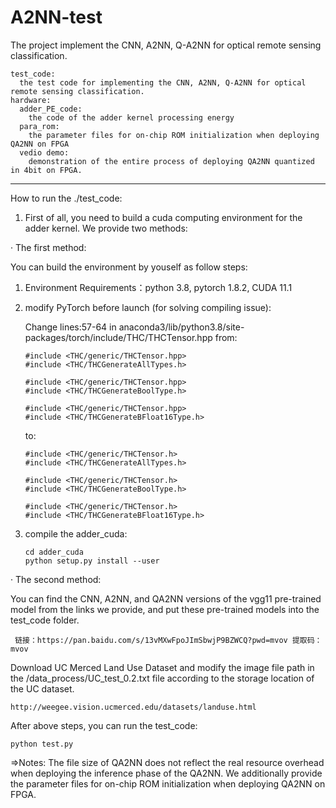 # A2NN-test
  The project implement the CNN, A2NN, Q-A2NN for optical remote sensing classification.

    test_code: 
      the test code for implementing the CNN, A2NN, Q-A2NN for optical remote sensing classification.
    hardware:
      adder_PE_code:
        the code of the adder kernel processing energy
      para_rom:
        the parameter files for on-chip ROM initialization when deploying QA2NN on FPGA
      vedio demo:
        demonstration of the entire process of deploying QA2NN quantized in 4bit on FPGA.

***************************************************************************************

How to run the ./test_code:

  1. First of all, you need to build a cuda computing environment for the adder kernel. We provide two methods:

  · The first method:
  
  You can build the environment by youself as follow steps:
      
  1) Environment Requirements：python 3.8, pytorch 1.8.2, CUDA 11.1
  2) modify PyTorch before launch (for solving compiling issue):

     Change lines:57-64 in anaconda3/lib/python3.8/site-packages/torch/include/THC/THCTensor.hpp from:

         #include <THC/generic/THCTensor.hpp>
         #include <THC/THCGenerateAllTypes.h>

         #include <THC/generic/THCTensor.hpp>
         #include <THC/THCGenerateBoolType.h>

         #include <THC/generic/THCTensor.hpp>
         #include <THC/THCGenerateBFloat16Type.h>

     to:

         #include <THC/generic/THCTensor.h>
         #include <THC/THCGenerateAllTypes.h>

         #include <THC/generic/THCTensor.h>
         #include <THC/THCGenerateBoolType.h>

         #include <THC/generic/THCTensor.h>
         #include <THC/THCGenerateBFloat16Type.h>
     
  3) compile the adder_cuda:

         cd adder_cuda
         python setup.py install --user 
     
  · The second method:
  
    
    
      
  You can find the CNN, A2NN, and QA2NN versions of the vgg11 pre-trained model from the links we provide, and put these pre-trained models into the test_code folder.
     
     链接：https://pan.baidu.com/s/13vMXwFpoJImSbwjP9BZWCQ?pwd=mvov 提取码：mvov

  Download UC Merced Land Use Dataset and modify the image file path in the /data_process/UC_test_0.2.txt file according to the storage location of the UC dataset.
  
    http://weegee.vision.ucmerced.edu/datasets/landuse.html
     
 After above steps, you can run the test_code:

    python test.py
     
  =>Notes: The file size of QA2NN does not reflect the real resource overhead when deploying the inference phase of the QA2NN. We additionally provide the parameter files for on-chip ROM initialization when deploying QA2NN on FPGA.
    
